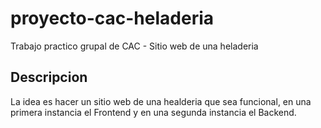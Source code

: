 # proyecto-cac-heladeria
Trabajo practico grupal de CAC - Sitio web de una heladeria

## Descripcion
La idea es hacer un sitio web de una healderia que sea funcional, en una primera instancia el Frontend y en una segunda instancia el Backend.
